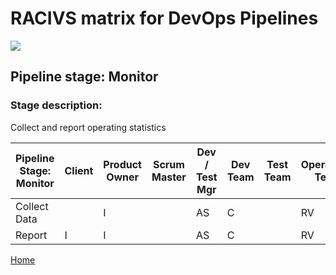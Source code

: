 # __RACIVS matrix for DevOps Pipelines__   

<img src="https://user-images.githubusercontent.com/10748736/112030685-6c81be80-8b32-11eb-94b8-c2c01b8f4581.png">

## __Pipeline stage:__  Monitor  
### __Stage description:__  
Collect and report operating statistics 

| Pipeline Stage:<br>Monitor  | Client  | Product Owner | Scrum Master  | Dev / Test Mgr  | Dev Team  | Test Team | Operations Team 
|-----------------------------|-------- | ------------- | ------------- |---------------- |---------- |---------- |---------------- |
| Collect Data                |         |I              |               |AS               |C          |           |RV               |
| Report                      |I        |I              |               |AS               |C          |           |RV               |
  
[Home](../index.md)  

